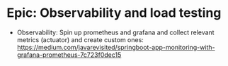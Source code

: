 # Epic: Observability and load testing

- Observability: Spin up prometheus and grafana and collect relevant metrics (actuator) and create custom ones: https://medium.com/javarevisited/springboot-app-monitoring-with-grafana-prometheus-7c723f0dec15
